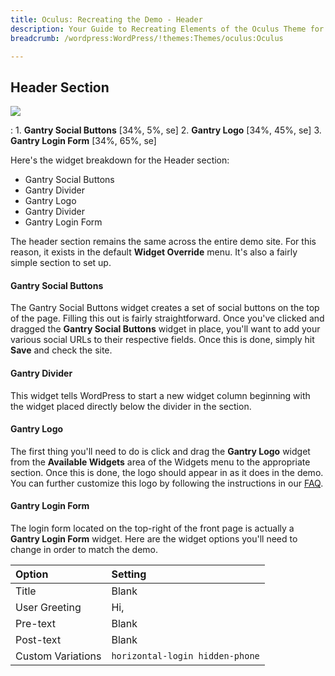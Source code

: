 ```yaml
---
title: Oculus: Recreating the Demo - Header
description: Your Guide to Recreating Elements of the Oculus Theme for WordPress
breadcrumb: /wordpress:WordPress/!themes:Themes/oculus:Oculus

---
```


Header Section
-----
![][demo]

:	1. **Gantry Social Buttons** [34%, 5%, se]
	2. **Gantry Logo** [34%, 45%, se]
	3. **Gantry Login Form** [34%, 65%, se]

Here's the widget breakdown for the Header section:

* Gantry Social Buttons
* Gantry Divider
* Gantry Logo
* Gantry Divider
* Gantry Login Form

The header section remains the same across the entire demo site. For this reason, it exists in the default **Widget Override** menu. It's also a fairly simple section to set up.

#### Gantry Social Buttons

The Gantry Social Buttons widget creates a set of social buttons on the top of the page. Filling this out is fairly straightforward. Once you've clicked and dragged the **Gantry Social Buttons** widget in place, you'll want to add your various social URLs to their respective fields. Once this is done, simply hit **Save** and check the site.

#### Gantry Divider

This widget tells WordPress to start a new widget column beginning with the widget placed directly below the divider in the section.

#### Gantry Logo

The first thing you'll need to do is click and drag the **Gantry Logo** widget from the **Available Widgets** area of the Widgets menu to the appropriate section. Once this is done, the logo should appear in as it does in the demo. You can further customize this logo by following the instructions in our [FAQ][faq].

#### Gantry Login Form

The login form located on the top-right of the front page is actually a **Gantry Login Form** widget. Here are the widget options you'll need to change in order to match the demo.

| Option            | Setting                         |  
| :---------------- | :------------------------------ |  
| Title             | Blank                           |  
| User Greeting     | Hi,                             |  
| Pre-text          | Blank                           |  
| Post-text         | Blank                           |  
| Custom Variations | `horizontal-login hidden-phone` |  


[demo]: assets/demo_1.jpeg
[faq]: faq.md